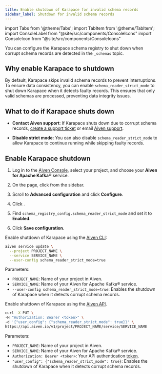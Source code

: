 ```yaml
---
title: Enable shutdown of Karapace for invalid schema records
sidebar_label: Shutdown for invalid schema records
---
```


import Tabs from '@theme/Tabs';
import TabItem from '@theme/TabItem';
import ConsoleLabel from "@site/src/components/ConsoleIcons"
import ConsoleIcon from "@site/src/components/ConsoleIcons"

You can configure the Karapace schema registry to shut down when corrupt schema records are detected in the `_schemas` topic.

## Why enable Karapace to shutdown

By default, Karapace skips invalid schema records to prevent interruptions. To ensure
data consistency, you can enable `schema_reader_strict_mode` to shut down Karapace when
it detects faulty records. This ensures that only valid schemas are processed,
preventing data integrity issues.

## What to do if Karapace shuts down

- **Contact Aiven support**: If Karapace shuts down due to corrupt schema records,
  [create a support ticket](/docs/platform/howto/support) or email
  [Aiven support](mailto:support@aiven.io).

- **Disable strict mode**: You can also disable `schema_reader_strict_mode` to allow
  Karapace to continue running while skipping faulty records.

## Enable Karapace shutdown

<Tabs groupId="enable-shutdown">
<TabItem value="Console" label="Console" default>

1. Log in to the [Aiven Console](https://console.aiven.io/), select your project, and
   choose your **Aiven for Apache Kafka®** service.

1. On the <ConsoleLabel name="overview"/> page, click
   <ConsoleLabel name="service settings"/> from the sidebar.

1. Scroll to **Advanced configuration** and click **Configure**.

1. Click <ConsoleIcon name="Add config options"/>.

1. Find `schema_registry_config.schema_reader_strict_mode` and set it to **Enabled**.

1. Click **Save configuration**.

</TabItem>
<TabItem value="CLI" label="CLI">

Enable shutdown of Karapace using the [Aiven CLI](/docs/tools/cli):

```bash
aiven service update \
  --project PROJECT_NAME \
  --service SERVICE_NAME \
  --user-config schema_reader_strict_mode=true
```

Parameters:

- `PROJECT_NAME`: Name of your project in Aiven.
- `SERVICE_NAME`: Name of your Aiven for Apache Kafka® service.
- `--user-config schema_reader_strict_mode=true`: Enables the shutdown of Karapace
  when it detects corrupt schema records.

</TabItem>
<TabItem value="API" label="API">

Enable shutdown of Karapace using the [Aiven API](/docs/tools/api).

```bash
curl -X PUT \
-H "Authorization: Bearer <token>" \
-d '{"user_config": {"schema_reader_strict_mode": true}}' \
https://api.aiven.io/v1/project/PROJECT_NAME/service/SERVICE_NAME
```

Parameters:

- `PROJECT_NAME`: Name of your project in Aiven.
- `SERVICE_NAME`: Name of your Aiven for Apache Kafka® service.
- `Authorization: Bearer <token>`: Your API authentication
  [token](/docs/platform/concepts/authentication-tokens).
- `"user_config": {"schema_reader_strict_mode": true}`: Enables the shutdown of
  Karapace when it detects corrupt schema records.

</TabItem>
</Tabs>
